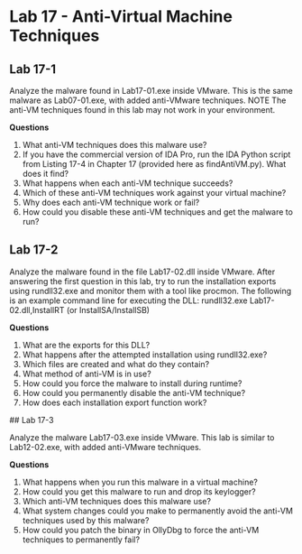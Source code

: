 # Lab 17 - Anti-Virtual Machine Techniques

## Lab 17-1
Analyze the malware found in Lab17-01.exe inside VMware. This is the same malware as Lab07-01.exe, with added anti-VMware techniques.
NOTE The anti-VM techniques found in this lab may not work in your environment.

**Questions**

1. What anti-VM techniques does this malware use?
2. If you have the commercial version of IDA Pro, run the IDA Python script from Listing 17-4 in Chapter 17 (provided here as findAntiVM.py). What does it find?
3. What happens when each anti-VM technique succeeds?
4. Which of these anti-VM techniques work against your virtual machine?
5. Why does each anti-VM technique work or fail?
6. How could you disable these anti-VM techniques and get the malware to run?

## Lab 17-2

Analyze the malware found in the file Lab17-02.dll inside VMware. After answering the first question in this lab, try to run the installation exports using rundll32.exe and monitor them with a tool like procmon. The following is an example command line for executing the DLL:
rundll32.exe Lab17-02.dll,InstallRT (or InstallSA/InstallSB)

**Questions**

1. What are the exports for this DLL?
2. What happens after the attempted installation using rundll32.exe?
3. Which files are created and what do they contain?
4. What method of anti-VM is in use?
5. How could you force the malware to install during runtime?
6. How could you permanently disable the anti-VM technique?
7. How does each installation export function work?

## Lab 17-3

Analyze the malware Lab17-03.exe inside VMware. This lab is similar to Lab12-02.exe, with added anti-VMware techniques.

**Questions**

1. What happens when you run this malware in a virtual machine?
2. How could you get this malware to run and drop its keylogger?
3. Which anti-VM techniques does this malware use?
4. What system changes could you make to permanently avoid the anti-VM techniques used by this malware?
5. How could you patch the binary in OllyDbg to force the anti-VM techniques to permanently fail?